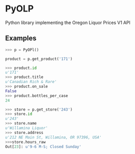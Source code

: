 PyOLP
=====

Python library implementing the Oregon Liquor Prices V1 API

## Examples ## 

```python
>>> p = PyOPl()

product = p.get_product('171')

>>> product.id
u'171'
>>> product.title
u'Canadian Rich & Rare'
>>> product.on_sale
False
>>> product.bottles_per_case
24

>>> store = p.get_store('243')
>>> store.id
u'243'
>>> store.name
u'Willamina Liquor'
>>> store.address
u'212 NE Main St, Willamina, OR 97396, USA'
>>>store.hours_raw
Out[23]: u'9-6 M-S; Closed Sunday'
```
